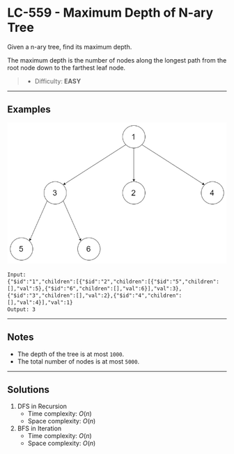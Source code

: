 # LC-559 - Maximum Depth of N-ary Tree

Given a n-ary tree, find its maximum depth.

The maximum depth is the number of nodes along the longest path from the root node down to the farthest leaf node.

> * Difficulty: **EASY**

---
## Examples

![](../res/img/LC-559.png)
```
Input:
{"$id":"1","children":[{"$id":"2","children":[{"$id":"5","children":[],"val":5},{"$id":"6","children":[],"val":6}],"val":3},{"$id":"3","children":[],"val":2},{"$id":"4","children":[],"val":4}],"val":1}
Output: 3
```

---
## Notes

* The depth of the tree is at most `1000`.
* The total number of nodes is at most `5000`.

---
## Solutions

1. DFS in Recursion
    * Time complexity: $O(n)$
    * Space complexity: $O(n)$
2. BFS in Iteration
    * Time complexity: $O(n)$
    * Space complexity: $O(n)$